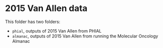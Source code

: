 # 2015 Van Allen data
This folder has two folders: 
- `phial`, outputs of 2015 Van Allen from PHIAL
- `almanac`, outputs of 2015 Van Allen from running the Molecular Oncology Almanac